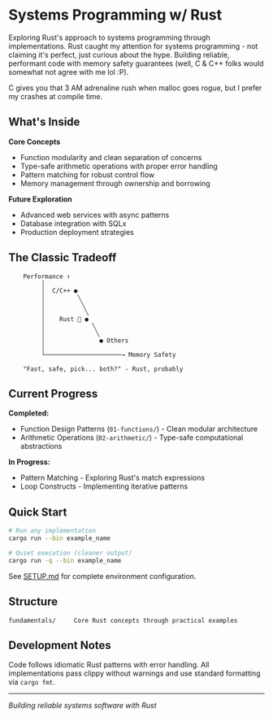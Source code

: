 # Systems Programming w/ Rust

Exploring Rust's approach to systems programming through implementations. Rust caught my attention for systems programming - not claiming it's perfect, just curious about the hype. Building reliable, performant code with memory safety guarantees (well, C & C++ folks would somewhat not agree with me lol :P).

C gives you that 3 AM adrenaline rush when malloc goes rogue, but I prefer my crashes at compile time.

## What's Inside

**Core Concepts**
- Function modularity and clean separation of concerns
- Type-safe arithmetic operations with proper error handling
- Pattern matching for robust control flow
- Memory management through ownership and borrowing

**Future Exploration**
- Advanced web services with async patterns
- Database integration with SQLx
- Production deployment strategies

## The Classic Tradeoff

```
    Performance ↑
         │
         │  C/C++ ●
         │         ╲
         │          ╲
         │           ╲
         │    Rust 🦀 ●
         │             ╲
         │              ╲
         │               ● Others
         │
         └─────────────────────→ Memory Safety
         
    "Fast, safe, pick... both?" - Rust, probably
```

## Current Progress

**Completed:**
- Function Design Patterns (`01-functions/`) - Clean modular architecture
- Arithmetic Operations (`02-arithmetic/`) - Type-safe computational abstractions

**In Progress:**
- Pattern Matching - Exploring Rust's match expressions
- Loop Constructs - Implementing iterative patterns

## Quick Start

```bash
# Run any implementation
cargo run --bin example_name

# Quiet execution (cleaner output)
cargo run -q --bin example_name
```

See [SETUP.md](SETUP.md) for complete environment configuration.

## Structure

```
fundamentals/     Core Rust concepts through practical examples
```

## Development Notes

Code follows idiomatic Rust patterns with error handling. All implementations pass clippy without warnings and use standard formatting via `cargo fmt`.

---

*Building reliable systems software with Rust*

<!-- AUTO-UPDATE: This section updates automatically as new implementations are completed -->
